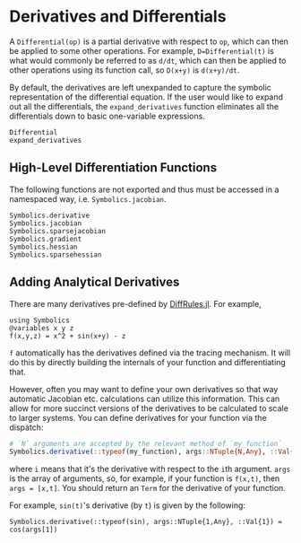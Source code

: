 # Derivatives and Differentials

A `Differential(op)` is a partial derivative with respect to `op`,
which can then be applied to some other operations. For example, `D=Differential(t)`
is what would commonly be referred to as `d/dt`, which can then be applied to
other operations using its function call, so `D(x+y)` is `d(x+y)/dt`.

By default, the derivatives are left unexpanded to capture the symbolic
representation of the differential equation. If the user would like to expand
out all the differentials, the `expand_derivatives` function eliminates all
the differentials down to basic one-variable expressions.

```@docs
Differential
expand_derivatives
```

## High-Level Differentiation Functions

The following functions are not exported and thus must be accessed in a namespaced
way, i.e. `Symbolics.jacobian`.

```@docs
Symbolics.derivative
Symbolics.jacobian
Symbolics.sparsejacobian
Symbolics.gradient
Symbolics.hessian
Symbolics.sparsehessian
```

## Adding Analytical Derivatives

There are many derivatives pre-defined by
[DiffRules.jl](https://github.com/JuliaDiff/DiffRules.jl).
For example,
```@example derivatives
using Symbolics
@variables x y z
f(x,y,z) = x^2 + sin(x+y) - z
```

`f` automatically has the derivatives defined via the tracing mechanism. It will do
this by directly building the internals of your function and
differentiating that.

However, often you may want to define your own derivatives so that way
automatic Jacobian etc. calculations can utilize this information. This can
allow for more succinct versions of the derivatives to be calculated
to scale to larger systems. You can define derivatives for your
function via the dispatch:

```julia
# `N` arguments are accepted by the relevant method of `my_function`
Symbolics.derivative(::typeof(my_function), args::NTuple{N,Any}, ::Val{i})
```

where `i` means that it's the derivative with respect to the `i`th argument. `args` is the
array of arguments, so, for example, if your function is `f(x,t)`, then `args = [x,t]`.
You should return an `Term` for the derivative of your function.

For example, `sin(t)`'s derivative (by `t`) is given by the following:

```@example derivatives
Symbolics.derivative(::typeof(sin), args::NTuple{1,Any}, ::Val{1}) = cos(args[1])
```
